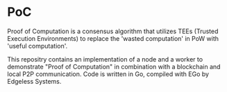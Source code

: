 # PoC
Proof of Computation is a consensus algorithm that utilizes TEEs (Trusted Execution Environments)
to replace the 'wasted computation' in PoW with 'useful computation'.

This repositry contains an implementation of a node and a worker to demonstrate "Proof of Computation" in combination
with a blockchain and local P2P communication. Code is written in Go, compiled with EGo by Edgeless Systems.
